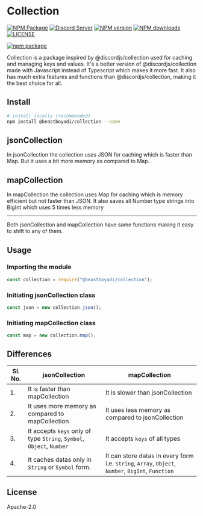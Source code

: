 # Collection
[![NPM Package](https://github.com/BeastBoyADI/collection/actions/workflows/npm-publish.yml/badge.svg)](https://github.com/BeastBoyADI/collection/actions)
[![Discord Server](https://img.shields.io/discord/888465044868833331?color=5865F2&logo=discord&logoColor=white)](https://discord.gg/bX6AT65PmP)
[![NPM version](https://img.shields.io/npm/v/@beastboyadi/collection.svg?maxAge=3600)](https://www.npmjs.com/package/@beastboyadi/collection)
[![NPM downloads](https://img.shields.io/npm/dt/@beastboyadi/collection.svg?maxAge=3600)](https://www.npmjs.com/package/@beastboyadi/collection)
[![LICENSE](https://img.shields.io/github/license/BeastBoyADI/collection.svg?maxAge=3600)](LICENSE)

[![npm package](https://nodei.co/npm/@beastboyadi/collection.png?downloads=true&downloadRank=true&stars=true)](https://nodei.co/npm/@beastboyadi/collection/)

Collection is a package inspired by @discordjs/collection used for caching and managing keys and values. It's a better version of @discordjs/collection made with Javascript instead of Typescript which makes it more fast. It also has much extra features and functions than @discordjs/collection, making it the best choice for all.

## Install
```sh
# install locally (recommended)
npm install @beastboyadi/collection --save
```

## jsonCollection
In jsonCollection the collection uses JSON for caching which is faster than Map. But it uses a bit more memory as compared to Map.

## mapCollection
In mapCollection the collection uses Map for caching which is memory efficient but not faster than JSON. It also saves all Number type strings into BigInt which uses 5 times less memory

---
Both jsonCollection and mapCollection have same functions making it easy to shift to any of them.

## Usage

### Importing the module
```js
const collection = require("@beastboyadi/collection");
```

### Initiating jsonCollection class
```js
const json = new collection.json();
```

### Initiating mapCollection class
```js
const map = new collection.map();
```

## Differences
| Sl. No. | jsonCollection | mapCollection |
|--------|----------------|---------------|
| 1. | It is faster than mapCollection | It is slower than jsonCollection |
| 2. | It uses more memory as compared to mapCollection | It uses less memory as compared to jsonCollection |
| 3. | It accepts `keys` only of type `String`, `Symbol`, `Object`, `Number` | It accepts `keys` of all types |
| 4. | It caches datas only in `String` or `Symbol` form. | It can store datas in every form i.e. `String`, `Array`, `Object`, `Number`, `BigInt`, `Function` |

## License
Apache-2.0
